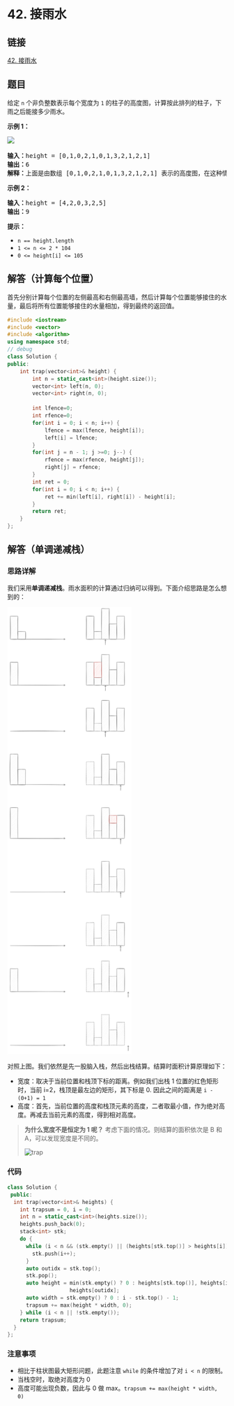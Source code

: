 # 42. 接雨水

## 链接

[42. 接雨水](https://leetcode.cn/problems/trapping-rain-water/description/)

## 题目

给定 `n` 个非负整数表示每个宽度为 `1` 的柱子的高度图，计算按此排列的柱子，下雨之后能接多少雨水。

**示例 1：**

![](https://assets.leetcode-cn.com/aliyun-lc-upload/uploads/2018/10/22/rainwatertrap.png)

<pre><strong>输入：</strong>height = [0,1,0,2,1,0,1,3,2,1,2,1]
<strong>输出：</strong>6
<strong>解释：</strong>上面是由数组 [0,1,0,2,1,0,1,3,2,1,2,1] 表示的高度图，在这种情况下，可以接 6 个单位的雨水（蓝色部分表示雨水）。
</pre>

**示例 2：**

<pre><strong>输入：</strong>height = [4,2,0,3,2,5]
<strong>输出：</strong>9
</pre>

**提示：**

* `n == height.length`
* `1 <= n <= 2 * 104`
* `0 <= height[i] <= 105`

## 解答（计算每个位置）

首先分别计算每个位置的左侧最高和右侧最高墙，然后计算每个位置能够接住的水量，最后将所有位置能够接住的水量相加，得到最终的返回值。

```cpp
#include <iostream>
#include <vector>
#include <algorithm>
using namespace std;
// debug
class Solution {
public:
    int trap(vector<int>& height) {
        int n = static_cast<int>(height.size());
        vector<int> left(n, 0);
        vector<int> right(n, 0);

        int lfence=0;
        int rfence=0;
        for(int i = 0; i < n; i++) {
            lfence = max(lfence, height[i]);
            left[i] = lfence;
        }
        for(int j = n - 1; j >=0; j--) {
            rfence = max(rfence, height[j]);
            right[j] = rfence;
        }
        int ret = 0;
        for(int i = 0; i < n; i++) {
            ret += min(left[i], right[i]) - height[i];
        }
        return ret;
    }
};
```

## 解答（单调递减栈）

### 思路详解

我们采用**单调递减栈**。雨水面积的计算通过归纳可以得到。下面介绍思路是怎么想到的：

![decrease-stack-Page-1.drawio](https://raw.githubusercontent.com/pluveto/0images/master/2022/08/upgit_20220807_1659856454.svg)  

对照上图。我们依然是先一股脑入栈，然后出栈结算。结算时面积计算原理如下：

* 宽度：取决于当前位置和栈顶下标的距离。例如我们出栈 1 位置的红色矩形时，当前 i=2，栈顶是最左边的矩形，其下标是 0. 因此之间的距离是 `i - (0+1) = 1`
* 高度：首先，当前位置的高度和栈顶元素的高度，二者取最小值，作为绝对高度。再减去当前元素的高度，得到相对高度。

> **为什么宽度不是恒定为 1 呢？**
> 考虑下面的情况。则结算的面积依次是 B 和 A，可以发现宽度是不同的。
>
> ![trap](/home/pluveto/Documents/drawio/trap.svg)

### 代码

```cpp
class Solution {
 public:
  int trap(vector<int>& heights) {
    int trapsum = 0, i = 0;
    int n = static_cast<int>(heights.size());
    heights.push_back(0);
    stack<int> stk;
    do {
      while (i < n && (stk.empty() || (heights[stk.top()] > heights[i]))) {
        stk.push(i++);
      }
      auto outidx = stk.top();
      stk.pop();
      auto height = min(stk.empty() ? 0 : heights[stk.top()], heights[i]) -
                    heights[outidx];
      auto width = stk.empty() ? 0 : i - stk.top() - 1;
      trapsum += max(height * width, 0);
    } while (i < n || !stk.empty());
    return trapsum;
  }
};
```

### 注意事项

* 相比于柱状图最大矩形问题，此题注意 `while` 的条件增加了对 `i < n` 的限制。
* 当栈空时，取绝对高度为 0
* 高度可能出现负数，因此与 0 做 max。`trapsum += max(height * width, 0)`
